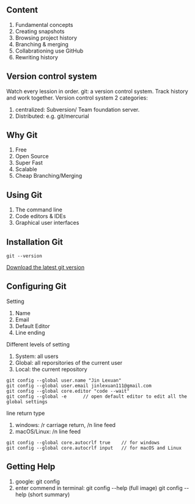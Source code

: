 ## Content
1. Fundamental concepts
2. Creating snapshots
3. Browsing project history
4. Branching & merging
5. Collabrationing use GitHub
6. Rewriting history

## Version control system
Watch every lession in order.
git: a version control system. Track history and work together.
Version control system 2 categories:
1. centralized: Subversion/ Team foundation server.
2. Distributed: e.g. git/mercurial

## Why Git
1. Free
2. Open Source
3. Super Fast
4. Scalable
5. Cheap Branching/Merging

## Using Git
1. The command line
2. Code editors & IDEs
3. Graphical user interfaces

## Installation Git
``` shell
git --version
```
[Download the latest git version](https://www.git-scm.com/downloads)

## Configuring Git
Setting
1. Name
2. Email
3. Default Editor
4. Line ending

Different levels of setting
1. System: all users
2. Global: all reporsitories of the current user
3. Local: the current repository

``` shell
git config --global user.name "Jin Lexuan"
git config --global user.email jinlexuan111@gmail.com
git config --global core.editor "code --wait"
git config --global -e      // open default editor to edit all the global settings
```

line return type
1. windows: /r carriage return, /n line feed
2. macOS/Linux: /n line feed

``` shell
git config --global core.autocrlf true    // for windows
git config --global core.autocrlf input   // for macOS and Linux
```

## Getting Help
1. google: git config
2. enter commend in terminal: git config --help (full image)  git config --help (short summary)
